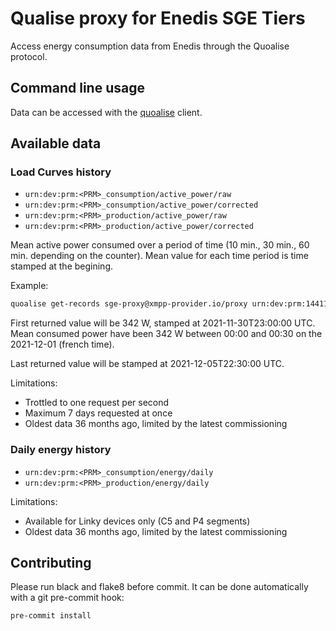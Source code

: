 # Qualise proxy for Enedis SGE Tiers

Access energy consumption data from Enedis through the Quoalise protocol.

## Command line usage

Data can be accessed with the [quoalise](https://github.com/consometers/quoalise) client.

## Available data

### Load Curves history

- `urn:dev:prm:<PRM>_consumption/active_power/raw`
- `urn:dev:prm:<PRM>_consumption/active_power/corrected`
- `urn:dev:prm:<PRM>_production/active_power/raw`
- `urn:dev:prm:<PRM>_production/active_power/corrected`

Mean active power consumed over a period of time (10 min., 30 min., 60 min. depending on the counter). Mean value for each time period is time stamped at the begining.

Example:

```bash
quoalise get-records sge-proxy@xmpp-provider.io/proxy urn:dev:prm:14411643921305_consumption/active_power/raw --start-date 2021-12-01 --end-date 2021-12-05
```

First returned value will be 342 W, stamped at 2021-11-30T23:00:00 UTC. Mean consumed power have been 342 W between 00:00 and 00:30 on the 2021-12-01 (french time).

Last returned value will be stamped at 2021-12-05T22:30:00 UTC.

Limitations:

- Trottled to one request per second
- Maximum 7 days requested at once
- Oldest data 36 months ago, limited by the latest commissioning

### Daily energy history

- `urn:dev:prm:<PRM>_consumption/energy/daily`
- `urn:dev:prm:<PRM>_production/energy/daily`

Limitations:

- Available for Linky devices only (C5 and P4 segments)
- Oldest data 36 months ago, limited by the latest commissioning

## Contributing

Please run black and flake8 before commit. It can be done automatically with a git pre-commit hook:

```bash
pre-commit install
```